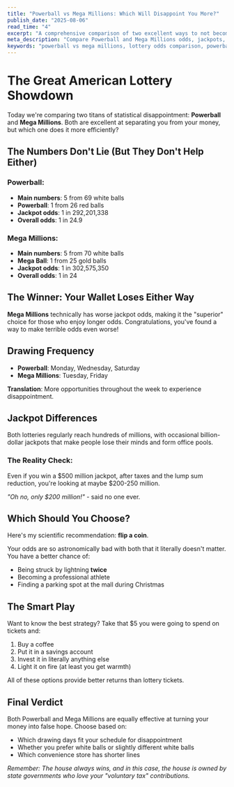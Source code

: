 ```yaml
---
title: "Powerball vs Mega Millions: Which Will Disappoint You More?"
publish_date: "2025-08-06"
read_time: "4"
excerpt: "A comprehensive comparison of two excellent ways to not become rich."
meta_description: "Compare Powerball and Mega Millions odds, jackpots, and your chances of winning. Spoiler: they're both terrible for your wallet."
keywords: "powerball vs mega millions, lottery odds comparison, powerball mega millions difference"
---
```


# The Great American Lottery Showdown

Today we're comparing two titans of statistical disappointment: **Powerball** and **Mega Millions**. Both are excellent at separating you from your money, but which one does it more efficiently?

## The Numbers Don't Lie (But They Don't Help Either)

### Powerball:
- **Main numbers**: 5 from 69 white balls
- **Powerball**: 1 from 26 red balls
- **Jackpot odds**: 1 in 292,201,338
- **Overall odds**: 1 in 24.9

### Mega Millions:
- **Main numbers**: 5 from 70 white balls  
- **Mega Ball**: 1 from 25 gold balls
- **Jackpot odds**: 1 in 302,575,350
- **Overall odds**: 1 in 24

## The Winner: Your Wallet Loses Either Way

**Mega Millions** technically has worse jackpot odds, making it the "superior" choice for those who enjoy longer odds. Congratulations, you've found a way to make terrible odds even worse!

## Drawing Frequency

- **Powerball**: Monday, Wednesday, Saturday
- **Mega Millions**: Tuesday, Friday

**Translation**: More opportunities throughout the week to experience disappointment.

## Jackpot Differences

Both lotteries regularly reach hundreds of millions, with occasional billion-dollar jackpots that make people lose their minds and form office pools.

### The Reality Check:
Even if you win a $500 million jackpot, after taxes and the lump sum reduction, you're looking at maybe $200-250 million. 

*"Oh no, only $200 million!"* - said no one ever.

## Which Should You Choose?

Here's my scientific recommendation: **flip a coin**. 

Your odds are so astronomically bad with both that it literally doesn't matter. You have a better chance of:
- Being struck by lightning **twice**
- Becoming a professional athlete
- Finding a parking spot at the mall during Christmas

## The Smart Play

Want to know the best strategy? Take that $5 you were going to spend on tickets and:
1. Buy a coffee
2. Put it in a savings account
3. Invest it in literally anything else
4. Light it on fire (at least you get warmth)

All of these options provide better returns than lottery tickets.

## Final Verdict

Both Powerball and Mega Millions are equally effective at turning your money into false hope. Choose based on:
- Which drawing days fit your schedule for disappointment
- Whether you prefer white balls or slightly different white balls
- Which convenience store has shorter lines

*Remember: The house always wins, and in this case, the house is owned by state governments who love your "voluntary tax" contributions.*
